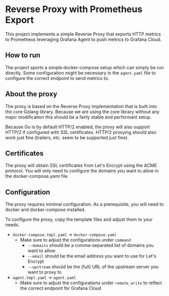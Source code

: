 # Reverse Proxy with Prometheus Export

This project implements a simple Reverse Proxy that exports HTTP metrics to Prometheus
leveraging Grafana Agent to push metrics to Grafana Cloud.

## How to run
The project sports a simple docker-compose setup which can simply be run directly.
Some configuration might be necessary in the `agent.yaml` file to configure the correct
endpoint to send metrics to.

## About the proxy
The proxy is based on the Reverse Proxy implementation that is built into the core Golang library.
Because we are using the core library without any major modification this should be a fairly stable
and performant setup.

Because Go is by default HTTP/2 enabled, the proxy will also support HTTP/2 if configured with
SSL certificates. HTTP/2 proxying should also work just fine (trailers, etc. seem to be supported just fine).

## Certificates
The proxy will obtain SSL certificates from Let's Encrypt using the ACME protocol. You will only need to configure
the domains you want to allow in the docker-compose.yaml file.


## Configuration
The proxy requires minimal configuration. As a prerequisite, you will need to docker and docker-compose installed.

To configure the proxy, copy the template files and adjust them to your needs.
- `docker-compose.tmpl.yaml` -> `docker-compose.yaml`
  - Make sure to adjust the configurations under `command`
    - `--domains` should be a comma-separated list of domains you want to allow
    - `--email` should be the email address you want to use for Let's Encrypt
    - `--upstream` should be the (full) URL of the upstream server you want to proxy to
- `agent.tmpl.yaml` -> `agent.yaml`
  - Make sure to adjust the configurations under `remote_write` to reflect the correct endpoint for Grafana Cloud
